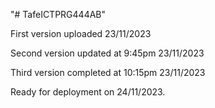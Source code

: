 "# TafeICTPRG444AB" 

First version uploaded 23/11/2023

Second version updated at 9:45pm 23/11/2023

Third version completed at 10:15pm 23/11/2023

Ready for deployment on 24/11/2023.
